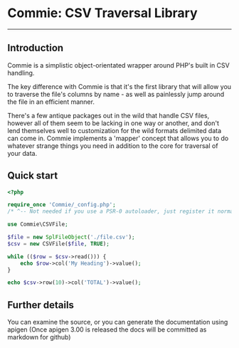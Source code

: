 Commie: CSV Traversal Library
======
---

## Introduction
Commie is a simplistic object-orientated wrapper around PHP's built in CSV handling.

The key difference with Commie is that it's the first library that will allow you to traverse the file's columns by name - as well 
as painlessly jump around the file in an efficient manner. 

There's a few antique packages out in the wild that handle CSV files, however all of them seem to be lacking in one way or 
another, and don't lend themselves well to customization for the wild formats delimited data can come in. Commie implements a 
'mapper' concept that allows you to do whatever strange things you need in addition to the core for traversal of your data. 

## Quick start

```php
<?php

require_once 'Commie/_config.php';
/* ^-- Not needed if you use a PSR-0 autoloader, just register it normally */

use Commie\CSVFile;

$file = new SplFileObject('./file.csv');
$csv = new CSVFile($file, TRUE);

while (($row = $csv->read())) {
    echo $row->col('My Heading')->value();
}

echo $csv->row(10)->col('TOTAL')->value();

```


## Further details

You can examine the source, or you can generate the documentation using apigen 
(Once apigen 3.00 is released the docs will be committed as markdown for github)